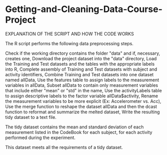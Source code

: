 # Getting-and-Cleaning-Data-Course-Project
EXPLANATION OF THE SCRIPT AND HOW THE CODE WORKS

The R script performs the following data preprocessing steps.

Check if the working directory contains the folder "data" and if, necessary, creates one,
Download the project dataset into the "data" directory,
Load the Training and Test datasets and the tables with the appropriate labels into R,
Complete assembly of Training and Test datasets with subject and activity identifiers,
Combine Training and Test datasets into one dataset named allData,
Use the features table to assign labels to the measurement variables in allData,
Subset allData to contain only measurement variables that include either "mean" or "std" in the name,
Use the activityLabels table to assign descriptive labels to the factor variable allData$activity,
Rename the measurement variables to be more explicit (Ex: Accelerometer vs. Acc),
Use the merge function to reshape the dataset allData and then the dcast function to reformat and summarize the melted dataset,
Write the resulting tidy dataset to a text file.

The tidy dataset contains the mean and standard deviation of each measurement listed in the CodeBook for each subject, for each activity performed during the experiment.

This dataset meets all the requirements of a tidy dataset.
